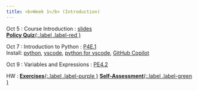 ```yaml
---
title: <b>Week 1</b> (Introduction)
---
```


Oct 5
: Course Introduction
  : [slides](#)<br>
    [**Policy Quiz**{:.label .label-red }](#)

Oct 7
: Introduction to Python
  : [P4E.1](https://do1.dr-chuck.com/pythonlearn/EN_us/pythonlearn.pdf#page=13.16)<br> 
    Install: [python](https://www.python.org/downloads/), [vscode](https://code.visualstudio.com/download), [python for vscode](https://marketplace.visualstudio.com/items?itemName=ms-python.python), [GitHub Copilot](https://marketplace.visualstudio.com/items?itemName=GitHub.copilot)

Oct 9
: Variables and Expressions
  : [PE4.2](https://do1.dr-chuck.com/pythonlearn/EN_us/pythonlearn.pdf#page=31.16)

HW
: [**Exercises**{:.label .label-purple }](#) [**Self-Assessment**{:.label .label-green }](#)
